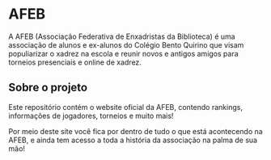 # AFEB

A AFEB (Associação Federativa de Enxadristas da Biblioteca) é uma associação de
alunos e ex-alunos do Colégio Bento Quirino que visam populiarizar o xadrez na
escola e reunir novos e antigos amigos para torneios presenciais e online de 
xadrez.

## Sobre o projeto

Este repositório contém o website oficial da AFEB, contendo rankings, informações
de jogadores, torneios e muito mais!

Por meio deste site você fica por dentro de tudo o que está acontecendo na AFEB,
e ainda tem acesso a toda a história da associação na palma de sua mão!